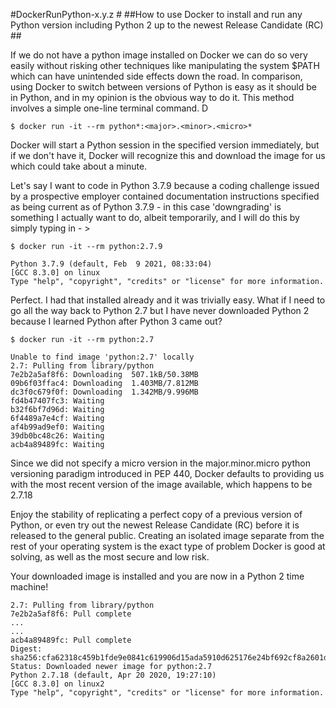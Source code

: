 #DockerRunPython-x.y.z #
##How to use Docker to install and run any Python version including Python 2 up to the newest Release Candidate (RC) ##

If we do not have a python image installed on Docker we can do so very easily without risking other techniques like manipulating the system $PATH which can have unintended side effects down the road. In comparison, using Docker to switch between versions of Python is easy as it should be in Python, and in my opinion is the obvious way to do it. This method involves a simple one-line terminal command. D

```$ docker run -it --rm python*:<major>.<minor>.<micro>*```

Docker will start a Python session in the specified version immediately, but if we don't have it, Docker will recognize this and download the image for us which could take about a minute.

Let's say I want to code in Python 3.7.9 because a coding challenge issued by a prospective employer contained documentation instructions specified as being current as of Python 3.7.9 - in this case 'downgrading' is something I actually want to do, albeit temporarily, and I will do this by simply typing in - >

```$ docker run -it --rm python:2.7.9```

```
Python 3.7.9 (default, Feb  9 2021, 08:33:04) 
[GCC 8.3.0] on linux
Type "help", "copyright", "credits" or "license" for more information.
```

Perfect. I had that installed already and it was trivially easy. What if I need to go all the way back to Python 2.7 but I have never downloaded Python 2 because I learned Python after Python 3 came out?


```$ docker run -it --rm python:2.7```

```
Unable to find image 'python:2.7' locally
2.7: Pulling from library/python
7e2b2a5af8f6: Downloading  507.1kB/50.38MB
09b6f03ffac4: Downloading  1.403MB/7.812MB
dc3f0c679f0f: Downloading  1.342MB/9.996MB
fd4b47407fc3: Waiting 
b32f6bf7d96d: Waiting 
6f4489a7e4cf: Waiting 
af4b99ad9ef0: Waiting 
39db0bc48c26: Waiting 
acb4a89489fc: Waiting 
```
Since we did not specify a micro version in the major.minor.micro python versioning paradigm introduced in PEP 440, Docker defaults to providing us with the most recent version of the image available, which happens to be 2.7.18


Enjoy the stability of replicating a perfect copy of a previous version of Python, or even try out the newest Release Candidate (RC) before it is released to the general public. Creating an isolated image separate from the rest of your operating system is the exact type of problem Docker is good at solving, as well as the most secure and low risk.

Your downloaded image is installed and you are now in a Python 2 time machine!

```
2.7: Pulling from library/python
7e2b2a5af8f6: Pull complete 
...
...
acb4a89489fc: Pull complete 
Digest: sha256:cfa62318c459b1fde9e0841c619906d15ada5910d625176e24bf692cf8a2601d
Status: Downloaded newer image for python:2.7
Python 2.7.18 (default, Apr 20 2020, 19:27:10) 
[GCC 8.3.0] on linux2
Type "help", "copyright", "credits" or "license" for more information.
```

